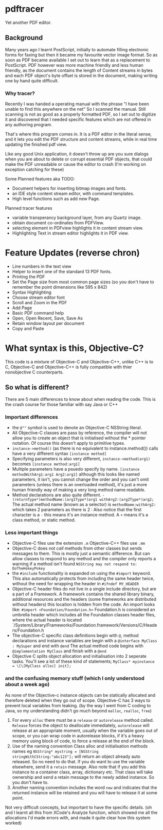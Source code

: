 # pdftracer
Yet another PDF editor.

## Background

Many years ago I learnt PostScript, initially to automate filling electronic forms for faxing but then it became my favourite vector image format.   So as soon as PDF became available I set out to learn that as a replacement to PostScript.  PDF however was more machine friendly and less human friendly, as the document contains the length of Content streams in bytes and each PDF object's byte offset is stored in the document, making writing one by hand quite difficult.

### Why tracer?

Recently I was handed a operating manual with the phrase "I have been unable to find this anywhere on the net"  So I scanned the manual.  Still scanning is not as good as a properly formatted PDF, so I set out to digitize it and discovered that I needed specific features which are not offered in any authoring program.

That's where this program comes in.  It is a PDF editor in the literal sense, and it lets you edit the PDF structure and content streams, while in real time updating the finished pdf view.  

Like any good Unix application, it doesn't throw up are you sure dialogs when you are about to delete or corrupt essential PDF objects, that could make the PDF unreadable or cause the editor to crash (I'm working on exception catching for these)

Some Planned features aka TODO:
* Document helpers for inserting bitmap images and fonts.
* an IDE style content stream editor, with command templates.
* High level functions such as add new Page.

Planned tracer features

* variable transperancy background layer, from any Quartz image.
* obtain document co-ordinates from PDFView.
* selecting element in PDFview highlights it in content stream view.
* Highlighting Text in stream editor highlights it in PDF view.

# Feature Updates (reverse chron)
* Line numbers in the text view
* Helper to insert one of the standard 13 PDF fonts.
* Printing the PDF
* Set the Page size from most common page sizes (so you don't have to remember the point dimensions like 595 x 842)
* Syntax Highlighting
* Choose stream editor font
* Scroll and Zoom in the PDF
* Add Page
* Basic PDF command help
* Open, Open Recent, Save, Save As
* Retain window layout per document
* Copy and Paste


# What syntax is this, Objective-C?

This code is a mixture of Objective-C and Objective-C++, unlike C++ is to C, Objective-C and Objective-C++ is fully compatible with thier nonobjective C counterparts.

## So what is different?

There are 5 main differences to know about when reading the code.  This is the crash course for those familiar with say Java or C++

### Important differences

* the `@""` symbol is used to denote an Objective-C NSString literal.
* All Objective-C classes are pass by reference, the compiler will not allow you to create an object that is initialised without the * pointer notation.  Of course this doesn't apply to primitive types.
* `instance->method()` (as there is no equivalent to instance.method()) calls have a very different syntax `[instance method]`
* Specifying parameters is also very different, `instance->method(arg1)` becomes `[instance method:arg1]`
* Multiple parameters have a psuedo specify by name. `[instance methodWithArg1:arg1 Arg2:arg2]` although this looks like named parameters, it isn't, you cannot change the order and you can't omit parameters (unless there is an overloaded method), it's just a more human friendly way of making a very long method name readable.
* Method declarations are also quite different.  `- (returnType*)methodName:(arg1Type*)arg1 withArg2:(arg2Type*)arg2;` The actual method name (known as a selector) is `methodName:withArg2:` which takes 2 parameters as there is 2 :  Also notice that the first character is a `-` this means it's an instance method. A `+` means it's a class method, or static method.

### Less important things
* Objective-C files use the extension `.m` Objective-C++ files use `.mm`
* Objective-C does not _call_ methods from other classes but sends messages to them.  This is mostly just a semantic difference.  But can allow classes to respond to any method and the compiler only reports a warning if a method isn't found `NSString may not respond to: DoTheHokeyPokey`
* the `#include` functionality is expanded on using the `#import` keyword. This also automatically protects from including the same header twice, without the need for wrapping the header in `#ifndef MY_HEADER`
* Objective-C header files do not live in a single include directory, but are a part of a Framework. A framework contains the shared library binary, additional resources and the headers (some frameworks are distributed without headers) this location is hidden from the code. An import looks like: `#import <Foundation/Foundation.h>` Foundation.h is considered an umbrella header which includes all the Foundation classes header files, where the actual header is located `/System/Library/Frameworks/Foundation.framework/Versions/C/Headers/Foundation.h
* The objective-C specific class definitions begin with `@`, method declarations and instance variables are begin with a `@interface MyClass : MySuper` and end with `@end` The actual method code begins with `@implementation MyClass` and finish with a `@end`
* Objective C splits object allocation and initialisation into 2 seperate tasks. You'll see a lot of these kind of statements; `MyClass* myinstance = \[\[MyClass alloc] init];` 

### and the confusing memory stuff (which I only understood about a week ago)
As none of the Objective-c instance objects can be statically allocated and therefore deleted when they go out of scope.  Objective-C has 3 ways to prevent local variables from leaking.  (by the way I went from C coding to Java, so my understanding didn't go much beyond `malloc`, `realloc`, `free`)

1. For every `alloc` there must be a `release` or `autorelease` method called.  `Release` forces the object to deallocate immediately, `autorelease` will release at an appropriate moment, usually when the variable goes out of scope, or you can wrap code in autorelease blocks, if it's a heavy memory using block of code, to force a release at the end of the block.
2. Use of the naming convention Class alloc and initialisation methods names eg `NSString* mystring = [NSString stringWithCString:"abc123"];`  will return an object already auto released.  So no need to do that.  If you do want to use the variable elsewhere, send it a `retain` message.  Also note that if you add this instance to a container class, array, dictionary etc. That class will take ownership and send a retain message to the newly added instance. So you don't have to.
3. Another naming convention includes the word `new` and indicates that the returned instance will be retained and you will have to release it at some point.

Not very difficult concepts, but important to have the specific details. (oh and I learnt all this from XCode's Analyze function, which showed me all the allocations I'd made errors with, and made it quite clear how this system worked)
